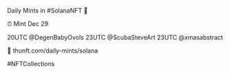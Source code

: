 Daily Mints in #SolanaNFT 🚀

⏰ Mint Dec 29

20UTC @DegenBabyOvols
23UTC @ScubaSteveArt
23UTC @xmasabstract

🔗 thunft.com/daily-mints/solana

#NFTCollections
